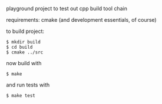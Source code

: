 playground project to test out cpp build tool chain

requirements: cmake (and development essentials, of course)

to build project:

```
$ mkdir build
$ cd build
$ cmake ../src
```

now build with

`$ make`

and run tests with

`$ make test`